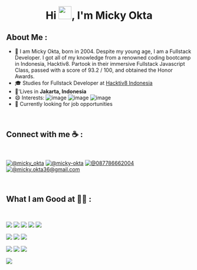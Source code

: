 <h1 align="center">Hi <img src="https://media.giphy.com/media/hvRJCLFzcasrR4ia7z/giphy.gif" width="35">, I'm Micky Okta</h1>

## About Me :

- 🏢 I am Micky Okta, born in 2004. Despite my young age, I am a Fullstack Developer. I got all of my knowledge from a renowned coding bootcamp in Indonesia, Hacktiv8. Partook in their immersive Fullstack Javascript Class, passed with a score of 93.2 / 100, and obtained the Honor Awards.
- 🎓 Studies for Fullstack Developer at [Hacktiv8 Indonesia](https://hacktiv8.com)
- 🏡'Lives in **Jakarta, Indonesia**
- 😄 Interests: ![image](https://user-images.githubusercontent.com/108231025/214236554-37e6cc0c-3998-454e-833a-e208e9b69108.png) ![image](https://user-images.githubusercontent.com/108231025/214236618-744a6d8e-b184-4cab-9485-0d0e207f2a29.png) ![image](https://user-images.githubusercontent.com/108231025/214236726-f67fe165-930c-4f5c-9b2f-91aa46a77cd4.png)
- 🔭 Currently looking for job opportunities
<br>

## Connect with me ☕ :

<br>

[![@micky_okta](https://img.icons8.com/fluency/48/000000/instagram-new.png "@micky_okta")](https://www.instagram.com/micky_okta/) [![@micky-okta](https://img.icons8.com/fluency/48/000000/linkedin.png "@micky-okta")](https://www.linkedin.com/in/micky-okta/) [![@087786662004](https://img.icons8.com/fluency/48/000000/phone-disconnected.png "@087786662004")](tel:087786662004) [![@micky.okta36@gmail.com](https://img.icons8.com/fluency/48/000000/apple-mail.png "@micky.okta36@gmail.com")](micky.okta36@gmail.com)

<br>

## What I am Good at 🧑‍💻 :

<br>

<img src="https://user-images.githubusercontent.com/108231025/214235344-17a24b85-0d58-44fa-b7a6-2b2515689f56.png"/> <img src="https://user-images.githubusercontent.com/108231025/214235436-e3c9f58e-1c54-43eb-9565-db5acb57dbfe.png"/> <img src="https://user-images.githubusercontent.com/108231025/214235511-ab06a705-4682-4fc7-be1c-e094444e4ad1.png"/> <img src="https://user-images.githubusercontent.com/108231025/214235684-225deee8-cbdc-454e-8f45-79c2a444519c.png"/> <img src="https://user-images.githubusercontent.com/108231025/214224807-57f8c31e-ba7e-40f3-9a91-80f209dadc43.png"/>

<img src="https://user-images.githubusercontent.com/108231025/214235755-f9365036-7a1e-4eba-9998-5b38e95ac3b9.png"/> <img src="https://user-images.githubusercontent.com/108231025/214235832-d6f70220-b7f3-4448-b919-6d0c97bf5808.png"/> <img src="https://user-images.githubusercontent.com/108231025/214235919-007e11f7-129b-4391-9eee-105be498c7dd.png"/>

<img src="https://user-images.githubusercontent.com/108231025/214236051-1bcd957d-ed2f-4595-9c65-316e4899b748.png"/> <img src="https://user-images.githubusercontent.com/108231025/214236130-8faa7a4e-50a8-4f04-95a1-6ff531f65536.png"/> <img src="https://user-images.githubusercontent.com/108231025/214236231-717e480b-0497-44b7-8b36-3e2409753aba.png"/>

<img src="https://user-images.githubusercontent.com/108231025/214236302-fd49a124-e576-4e02-9fec-ba984ba59f11.png"/>

<br>
<!--
**Mickyokta/Mickyokta** is a ✨ _special_ ✨ repository because its `README.md` (this file) appears on your GitHub profile.

Here are some ideas to get you started:

- 🔭 I’m currently working on ...
- 🌱 I’m currently learning ...
- 👯 I’m looking to collaborate on ...
- 🤔 I’m looking for help with ...
- 💬 Ask me about ...
- 📫 How to reach me: ...
- 😄 Pronouns: ...
- ⚡ Fun fact: ...
-->

